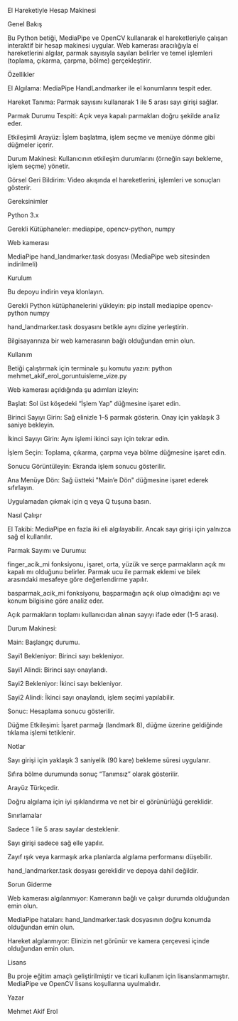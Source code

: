 El Hareketiyle Hesap Makinesi

Genel Bakış

Bu Python betiği, MediaPipe ve OpenCV kullanarak el hareketleriyle çalışan interaktif bir hesap makinesi uygular. Web kamerası aracılığıyla el hareketlerini algılar, parmak sayısıyla sayıları belirler ve temel işlemleri (toplama, çıkarma, çarpma, bölme) gerçekleştirir.

Özellikler

El Algılama: MediaPipe HandLandmarker ile el konumlarını tespit eder.

Hareket Tanıma: Parmak sayısını kullanarak 1 ile 5 arası sayı girişi sağlar.

Parmak Durumu Tespiti: Açık veya kapalı parmakları doğru şekilde analiz eder.

Etkileşimli Arayüz: İşlem başlatma, işlem seçme ve menüye dönme gibi düğmeler içerir.

Durum Makinesi: Kullanıcının etkileşim durumlarını (örneğin sayı bekleme, işlem seçme) yönetir.

Görsel Geri Bildirim: Video akışında el hareketlerini, işlemleri ve sonuçları gösterir.

Gereksinimler

Python 3.x

Gerekli Kütüphaneler: mediapipe, opencv-python, numpy

Web kamerası

MediaPipe hand_landmarker.task dosyası (MediaPipe web sitesinden indirilmeli)

Kurulum

Bu depoyu indirin veya klonlayın.

Gerekli Python kütüphanelerini yükleyin:
pip install mediapipe opencv-python numpy

hand_landmarker.task dosyasını betikle aynı dizine yerleştirin.

Bilgisayarınıza bir web kamerasının bağlı olduğundan emin olun.

Kullanım

Betiği çalıştırmak için terminale şu komutu yazın:
python mehmet_akif_erol_goruntuisleme_vize.py

Web kamerası açıldığında şu adımları izleyin:

Başlat: Sol üst köşedeki “İşlem Yap” düğmesine işaret edin.

Birinci Sayıyı Girin: Sağ elinizle 1–5 parmak gösterin. Onay için yaklaşık 3 saniye bekleyin.

İkinci Sayıyı Girin: Aynı işlemi ikinci sayı için tekrar edin.

İşlem Seçin: Toplama, çıkarma, çarpma veya bölme düğmesine işaret edin.

Sonucu Görüntüleyin: Ekranda işlem sonucu gösterilir.

Ana Menüye Dön: Sağ üstteki "Main’e Dön" düğmesine işaret ederek sıfırlayın.

Uygulamadan çıkmak için q veya Q tuşuna basın.

Nasıl Çalışır

El Takibi:
MediaPipe en fazla iki eli algılayabilir. Ancak sayı girişi için yalnızca sağ el kullanılır.

Parmak Sayımı ve Durumu:

finger_acik_mi fonksiyonu, işaret, orta, yüzük ve serçe parmakların açık mı kapalı mı olduğunu belirler. Parmak ucu ile parmak eklemi ve bilek arasındaki mesafeye göre değerlendirme yapılır.

basparmak_acik_mi fonksiyonu, başparmağın açık olup olmadığını açı ve konum bilgisine göre analiz eder.

Açık parmakların toplamı kullanıcıdan alınan sayıyı ifade eder (1-5 arası).

Durum Makinesi:

Main: Başlangıç durumu.

Sayi1 Bekleniyor: Birinci sayı bekleniyor.

Sayi1 Alindi: Birinci sayı onaylandı.

Sayi2 Bekleniyor: İkinci sayı bekleniyor.

Sayi2 Alindi: İkinci sayı onaylandı, işlem seçimi yapılabilir.

Sonuc: Hesaplama sonucu gösterilir.

Düğme Etkileşimi:
İşaret parmağı (landmark 8), düğme üzerine geldiğinde tıklama işlemi tetiklenir.

Notlar

Sayı girişi için yaklaşık 3 saniyelik (90 kare) bekleme süresi uygulanır.

Sıfıra bölme durumunda sonuç “Tanımsız” olarak gösterilir.

Arayüz Türkçedir.

Doğru algılama için iyi ışıklandırma ve net bir el görünürlüğü gereklidir.

Sınırlamalar

Sadece 1 ile 5 arası sayılar desteklenir.

Sayı girişi sadece sağ elle yapılır.

Zayıf ışık veya karmaşık arka planlarda algılama performansı düşebilir.

hand_landmarker.task dosyası gereklidir ve depoya dahil değildir.

Sorun Giderme

Web kamerası algılanmıyor: Kameranın bağlı ve çalışır durumda olduğundan emin olun.

MediaPipe hataları: hand_landmarker.task dosyasının doğru konumda olduğundan emin olun.

Hareket algılanmıyor: Elinizin net görünür ve kamera çerçevesi içinde olduğundan emin olun.

Lisans

Bu proje eğitim amaçlı geliştirilmiştir ve ticari kullanım için lisanslanmamıştır. MediaPipe ve OpenCV lisans koşullarına uyulmalıdır.

Yazar

Mehmet Akif Erol

